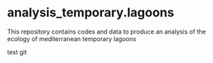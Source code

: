 # analysis_temporary.lagoons
This repository contains codes and data to produce an analysis of the ecology of mediterranean temporary lagoons


test git